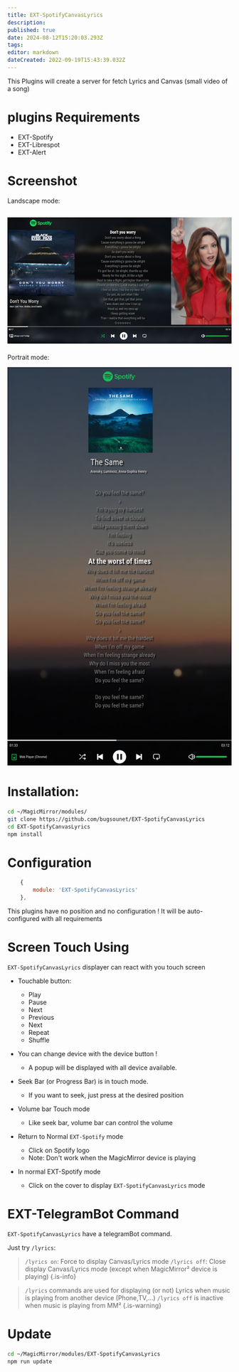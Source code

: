 ```yaml
---
title: EXT-SpotifyCanvasLyrics
description: 
published: true
date: 2024-08-12T15:20:03.293Z
tags: 
editor: markdown
dateCreated: 2022-09-19T15:43:39.032Z
---
```


This Plugins will create a server for fetch Lyrics and Canvas (small video of a song)
 
 # plugins Requirements
  * EXT-Spotify
  * EXT-Librespot
  * EXT-Alert

 # Screenshot
 
Landscape mode:

![landscape.png](/resources/spotifycanvaslyrics/landscape.png)
---
Portrait mode:

![portrait.png](/resources/spotifycanvaslyrics/portrait.png)

 # Installation:
 
 ```sh
 cd ~/MagicMirror/modules/
 git clone https://github.com/bugsounet/EXT-SpotifyCanvasLyrics
 cd EXT-SpotifyCanvasLyrics
 npm install
 ```
 
 # Configuration
 
```js
    {
        module: 'EXT-SpotifyCanvasLyrics'
    },
 ```
 
 This plugins have no position and no configuration !
 It will be auto-configured with all requirements
 
 # Screen Touch Using
 
 `EXT-SpotifyCanvasLyrics` displayer can react with you touch screen
 
 * Touchable button:
    * Play
    * Pause
    * Next
    * Previous
    * Next
    * Repeat
    * Shuffle
  
  * You can change device with the device button !
    * A popup will be displayed with all device available.
  
  * Seek Bar (or Progress Bar) is in touch mode. 
    * If you want to seek, just press at the desired position
  
  * Volume bar Touch mode
    * Like seek bar, volume bar can control the volume

  * Return to Normal `EXT-Spotify` mode
    * Click on Spotify logo
    * Note: Don't work when the MagicMirror device is playing
    
  * In normal EXT-Spotify mode
    * Click on the cover to display `EXT-SpotifyCanvasLyrics` mode

 # EXT-TelegramBot Command
 `EXT-SpotifyCanvasLyrics` have a telegramBot command.
 
 Just try `/lyrics`:
 
> `/lyrics on`: Force to display Canvas/Lyrics mode
> `/lyrics off`: Close display Canvas/Lyrics mode (except when MagicMirror² device is playing)
{.is-info}

> `/lyrics` commands are used for displaying (or not) Lyrics when music is playing from another device (Phone,TV,…)
> `/lyrics off` is inactive when music is playing from MM²
{.is-warning}


 # Update
 
 ```sh
 cd ~/MagicMirror/modules/EXT-SpotifyCanvasLyrics
 npm run update
 ```
